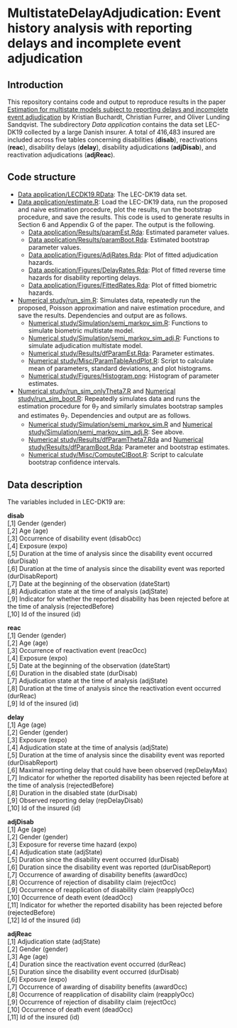 # MultistateDelayAdjudication: Event history analysis with reporting delays and incomplete event adjudication

## Introduction
This repository contains code and output to reproduce results in the paper [Estimation for multistate models subject to reporting delays
and incomplete event adjudication]() by Kristian Buchardt, Christian Furrer, and Oliver Lunding Sandqvist. The subdirectory *Data application* contains the data set LEC-DK19 collected by a large Danish insurer. A total of 416,483 insured are included across five tables concerning disabilities (**disab**), reactivations (**reac**), disability delays (**delay**), disability adjudications (**adjDisab**), and reactivation adjudications (**adjReac**). 

## Code structure

* [Data application/LECDK19.RData](<Data application/LECDK19.RData>): The LEC-DK19 data set.
* [Data application/estimate.R](<Data application/estimate.R>): Load the LEC-DK19 data, run the proposed and naive estimation procedure, plot the results, run the bootstrap procedure, and save the results. This code is used to generate results in Section 6 and Appendix G of the paper. The output is the following.
    * [Data application/Results/paramEst.Rda](<Data application/Results/paramEst.Rda>): Estimated parameter values.
    * [Data application/Results/paramBoot.Rda](<Data application/Results/paramBoot.Rda>): Estimated bootstrap parameter values.
    * [Data application/Figures/AdjRates.Rda](<Data application/Figures/AdjRates.Rda>): Plot of fitted adjudication hazards.
    * [Data application/Figures/DelayRates.Rda](<Data application/Figures/DelayRates.Rda>): Plot of fitted reverse time hazards for disability reporting delays.
    * [Data application/Figures/FittedRates.Rda](<Data application/Figures/FittedRates.Rda>): Plot of fitted biometric hazards.
* [Numerical study/run_sim.R](<Numerical study/run_sim.R>): Simulates data, repeatedly run the proposed, Poisson approximation and naive estimation procedure, and save the results. Dependencies and output are as follows.
    * [Numerical study/Simulation/semi_markov_sim.R](<Numerical study/Simulation/semi_markov_sim.R>): Functions to simulate biometric multistate model.
    * [Numerical study/Simulation/semi_markov_sim_adj.R](<Numerical study/Simulation/semi_markov_sim_adj.R>): Functions to simulate adjudication multistate model.
    * [Numerical study/Results/dfParamEst.Rda](<Numerical study/Results/dfParamEst.Rda>): Parameter estimates.
    * [Numerical study/Misc/ParamTableAndPlot.R](<Numerical study/Misc/ParamTableAndPlot.R>): Script to calculate mean of parameters, standard deviations, and plot histograms.
    * [Numerical study/Figures/Histogram.png](<Numerical study/Figures/Histogram.png>): Histogram of parameter estimates.
* [Numerical study/run_sim_onlyTheta7.R](<Numerical study/run_sim_onlyTheta7.R>) and [Numerical study/run_sim_boot.R](<Numerical study/run_sim_boot.R>): Repeatedly simulates data and runs the estimation procedure for θ<sub>7</sub> and similarly simulates bootstrap samples and estimates θ<sub>7</sub>. Dependencies and output are as follows.
    * [Numerical study/Simulation/semi_markov_sim.R](<Numerical study/Simulation/semi_markov_sim.R>) and [Numerical study/Simulation/semi_markov_sim_adj.R](<Numerical study/Simulation/semi_markov_sim_adj.R>): See above.
    * [Numerical study/Results/dfParamTheta7.Rda](<Numerical study/Results/dfParamTheta7.Rda>) and [Numerical study/Results/dfParamBoot.Rda](<Numerical study/Results/dfParamBoot.Rda>): Parameter and bootstrap estimates.
    * [Numerical study/Misc/ComputeCIBoot.R](<Numerical study/Misc/ComputeCIBoot.R>): Script to calculate bootstrap confidence intervals.

## Data description

The variables included in LEC-DK19 are:

**disab**   
[,1] Gender (gender)  
[,2] Age (age)  
[,3] Occurrence of disability event (disabOcc)  
[,4] Exposure (expo)  
[,5] Duration at the time of analysis since the disability event occurred (durDisab)  
[,6] Duration at the time of analysis since the disability event was reported (durDisabReport)  
[,7] Date at the beginning of the observation (dateStart)  
[,8] Adjudication state at the time of analysis (adjState)  
[,9] Indicator for whether the reported disability has been rejected before at the time of analysis (rejectedBefore)  
[,10] Id of the insured (id)  

**reac**  
[,1] Gender (gender)  
[,2] Age (age)  
[,3] Occurrence of reactivation event (reacOcc)  
[,4] Exposure (expo)  
[,5] Date at the beginning of the observation (dateStart)  
[,6] Duration in the disabled state (durDisab)  
[,7] Adjudication state at the time of analysis (adjState)  
[,8] Duration at the time of analysis since the reactivation event occurred (durReac)    
[,9] Id of the insured (id)  

**delay**  
[,1] Age (age)  
[,2] Gender (gender)  
[,3] Exposure (expo)  
[,4] Adjudication state at the time of analysis (adjState)  
[,5] Duration at the time of analysis since the disability event was reported (durDisabReport)   
[,6] Maximal reporting delay that could have been observed (repDelayMax)  
[,7] Indicator for whether the reported disability has been rejected before at the time of analysis (rejectedBefore)  
[,8] Duration in the disabled state (durDisab)  
[,9] Observed reporting delay (repDelayDisab)  
[,10] Id of the insured (id)  

**adjDisab**  
[,1] Age (age)  
[,2] Gender (gender)  
[,3] Exposure for reverse time hazard (expo)  
[,4] Adjudication state (adjState)  
[,5] Duration since the disability event occurred (durDisab)  
[,6] Duration since the disability event was reported (durDisabReport)  
[,7] Occurrence of awarding of disability benefits (awardOcc)   
[,8] Occurrence of rejection of disability claim (rejectOcc)   
[,9] Occurrence of reapplication of disability claim (reapplyOcc)   
[,10] Occurrence of death event (deadOcc)  
[,11]  Indicator for whether the reported disability has been rejected before (rejectedBefore)   
[,12] Id of the insured (id)  

**adjReac**  
[,1] Adjudication state (adjState)  
[,2] Gender (gender)   
[,3] Age (age)   
[,4] Duration since the reactivation event occurred (durReac)    
[,5] Duration since the disability event occurred (durDisab)   
[,6] Exposure (expo)  
[,7] Occurrence of awarding of disability benefits (awardOcc)   
[,8] Occurrence of reapplication of disability claim (reapplyOcc)   
[,9] Occurrence of rejection of disability claim (rejectOcc)   
[,10] Occurrence of death event (deadOcc)  
[,11] Id of the insured (id)  
